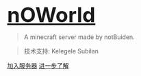 
<font size=72>**[nOWorld](/)**</font>

> A minecraft server made by notBuiden.

> 技术支持: Kelegele Subilan

[加入服务器](/join)
[进一步了解](/home)
